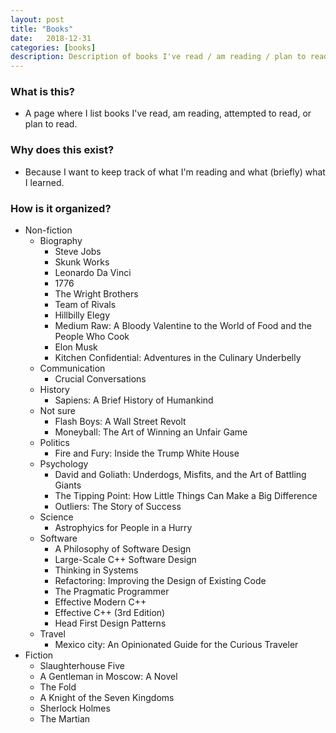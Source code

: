 ```yaml
---
layout: post
title: "Books"
date:   2018-12-31
categories: [books]
description: Description of books I've read / am reading / plan to read
---
```


### What is this?
- A page where I list books I've read, am reading, attempted to read, or plan to read.

### Why does this exist?
- Because I want to keep track of what I'm reading and what (briefly) what I learned.

### How is it organized?
- Non-fiction
    - Biography
        + Steve Jobs
        + Skunk Works
        + Leonardo Da Vinci
        + 1776
        + The Wright Brothers
        + Team of Rivals
        + Hillbilly Elegy
        + Medium Raw: A Bloody Valentine to the World of Food and the People Who Cook
        + Elon Musk
        + Kitchen Confidential: Adventures in the Culinary Underbelly
    - Communication
        + Crucial Conversations
    - History
        + Sapiens: A Brief History of Humankind
    - Not sure
        + Flash Boys: A Wall Street Revolt
        + Moneyball: The Art of Winning an Unfair Game
    - Politics
        + Fire and Fury: Inside the Trump White House
    - Psychology
        + David and Goliath: Underdogs, Misfits, and the Art of Battling Giants
        + The Tipping Point: How Little Things Can Make a Big Difference
        + Outliers: The Story of Success
    - Science
        + Astrophyics for People in a Hurry
    - Software
        + A Philosophy of Software Design
        + Large-Scale C++ Software Design
        + Thinking in Systems
        + Refactoring: Improving the Design of Existing Code
        + The Pragmatic Programmer
        + Effective Modern C++
        + Effective C++ (3rd Edition)
        + Head First Design Patterns
    - Travel
        + Mexico city: An Opinionated Guide for the Curious Traveler
- Fiction
    + Slaughterhouse Five
    + A Gentleman in Moscow: A Novel
    + The Fold
    + A Knight of the Seven Kingdoms
    + Sherlock Holmes
    + The Martian




